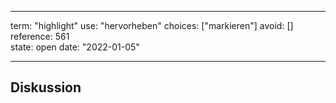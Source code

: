 
---
term:      "highlight"
use:       "hervorheben"
choices:   ["markieren"]
avoid:     []
reference: 561        
state:     open
date:      "2022-01-05"

---

## Diskussion

